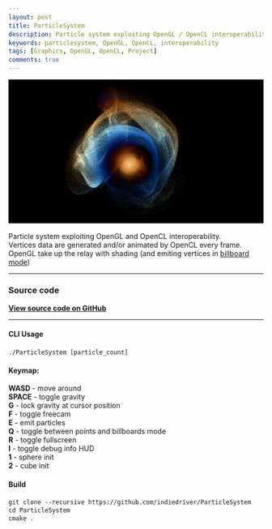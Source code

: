 ```yaml
---
layout: post
title: ParticleSystem
description: Particle system exploiting OpenGL / OpenCL interoperability
keywords: particlesystem, OpenGL, OpenCL, interoperability
tags: [Graphics, OpenGL, OpenCL, Project]
comments: true
---
```


![screenshot](https://raw.githubusercontent.com/indiedriver/particlesystem/master/screenshots/points.png)

Particle system exploiting OpenGL and OpenCL interoperability.  
Vertices data are generated and/or animated by OpenCL every frame. OpenGL take up the relay with shading (and emiting vertices in [billboard mode](https://raw.githubusercontent.com/indiedriver/particlesystem/master/screenshots/billboards.png))

----

### Source code

[**View source code on GitHub**](https://github.com/indiedriver/particlesystem)

----

#### CLI Usage
```
./ParticleSystem [particle_count]
```

#### Keymap:  
**WASD**  - move around  
**SPACE** - toggle gravity  
**G**     - lock gravity at cursor position  
**F**     - toggle freecam  
**E**     - emit particles  
**Q**     - toggle between points and billboards mode  
**R**     - toggle fullscreen  
**I**     - toggle debug info HUD  
**1**     - sphere init  
**2**     - cube init  


#### Build
```
git clone --recursive https://github.com/indiedriver/ParticleSystem
cd ParticleSystem
cmake .
```
